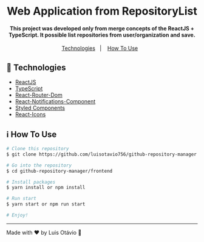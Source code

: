 <h1 align="center">
   Web Application from RepositoryList
</h1>
<h4 align="center">
  This project was developed only from merge concepts of the ReactJS + TypeScript. It possible list repositories from user/organization and save.
</h4>
<p align="center">
  <a href="#rocket-technologies">Technologies</a>&nbsp;&nbsp;&nbsp;|&nbsp;&nbsp;&nbsp;
  <a href="#information_source-how-to-use">How To Use</a>&nbsp;&nbsp;&nbsp;
</p>

## :rocket: Technologies

- [ReactJS](https://pt-br.reactjs.org)
- [TypeScript](https://www.typescriptlang.org/)
- [React-Router-Dom](https://www.npmjs.com/package/react-router-dom)
- [React-Notifications-Component](https://www.npmjs.com/package/react-notifications-component)
- [Styled Components](https://styled-components.com)
- [React-Icons](https://react-icons.github.io/react-icons/)

## :information_source: How To Use

```bash
# Clone this repository
$ git clone https://github.com/luisotavio756/github-repository-manager.git

# Go into the repository
$ cd github-repository-manager/frontend

# Install packages
$ yarn install or npm install

# Run start
$ yarn start or npm run start

# Enjoy!
```
---

Made with ♥ by Luis Otávio :wave:

